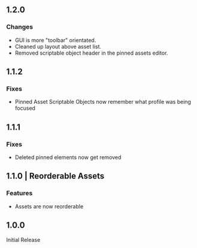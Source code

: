 
## 1.2.0

### Changes

 - GUI is more "toolbar" orientated. 
 - Cleaned up layout above asset list.
 - Removed scriptable object header in the pinned assets editor.

## 1.1.2

### Fixes

 - Pinned Asset Scriptable Objects now remember what profile was being focused

## 1.1.1

### Fixes

 - Deleted pinned elements now get removed

## 1.1.0 | Reorderable Assets

### Features

 - Assets are now reorderable

## 1.0.0

Initial Release